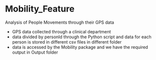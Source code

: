 # Mobility_Feature
Analysis of People Movements through their GPS data
- GPS data collected through a clinical department
- data divided by personId through the Python script and data for each person is stored in different csv files in different folder
- data is accessed by the Mobility package and we have the required output in Output folder

